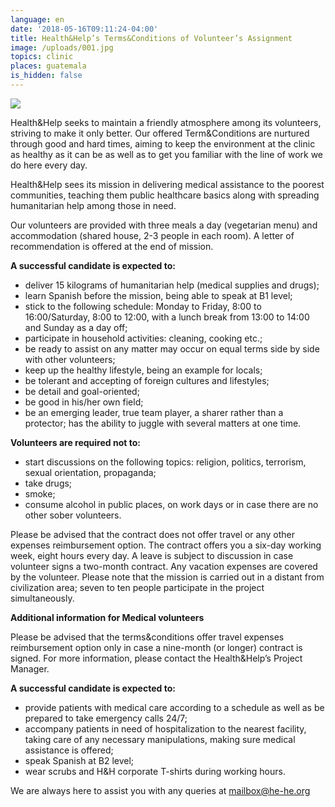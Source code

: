 ```yaml
---
language: en
date: '2018-05-16T09:11:24-04:00'
title: Health&Help’s Terms&Conditions of Volunteer’s Assignment
image: /uploads/001.jpg
topics: clinic
places: guatemala
is_hidden: false
---
```

![](/uploads/001.jpg)

Health&Help seeks to maintain a friendly atmosphere among its volunteers, striving to make it only better. Our offered Term&Conditions are nurtured through good and hard times, aiming to keep the environment at the clinic as healthy as it can be as well as to get you familiar with the line of work we do here every day.

Health&Help sees its mission in delivering medical assistance to the poorest communities, teaching them public healthcare basics along with spreading humanitarian help among those in need.

Our volunteers are provided with three meals a day (vegetarian menu) and accommodation (shared house, 2-3 people in each room). A letter of recommendation is offered at the end of mission.

**A successful candidate is expected to:**

* deliver 15 kilograms of humanitarian help (medical supplies and drugs);
* learn Spanish before the mission, being able to speak at B1 level;
* stick to the following schedule: Monday to Friday, 8:00 to 16:00/Saturday, 8:00 to 12:00, with a lunch break from 13:00 to 14:00 and Sunday as a day off;
* participate in household activities: cleaning, cooking etc.;
* be ready to assist on any matter may occur on equal terms side by side with other volunteers;
* keep up the healthy lifestyle, being an example for locals;
* be tolerant and accepting of foreign cultures and lifestyles;
* be detail and goal-oriented;
* be good in his/her own field;
* be an emerging leader, true team player, a sharer rather than a protector; has the ability to juggle with several matters at one time.

**Volunteers are required not to:**

* start discussions on the following topics: religion, politics, terrorism, sexual orientation, propaganda;
* take drugs;
* smoke;
* consume alcohol in public places, on work days or in case there are no other sober volunteers.

Please be advised that the contract does not offer travel or any other expenses reimbursement option. The contract offers you a six-day working week, eight hours every day. A leave is subject to discussion in case volunteer signs a two-month contract. Any vacation expenses are covered by the volunteer. Please note that the mission is carried out in a distant from civilization area; seven to ten people participate in the project simultaneously.

**Additional information for Medical volunteers**

Please be advised that the terms&conditions offer travel expenses reimbursement option only in case a nine-month (or longer) contract is signed. For more information, please contact the Health&Help’s Project Manager.

**A successful candidate is expected to:**

* provide patients with medical care according to a schedule as well as be prepared to take emergency calls 24/7;
* accompany patients in need of hospitalization to the nearest facility, taking care of any necessary manipulations, making sure medical assistance is offered;
* speak Spanish at B2 level;
* wear scrubs and H&H corporate T-shirts during working hours.

We are always here to assist you with any queries at <a href="mailto:mailbox@he-he.org">mailbox@he-he.org</a>
